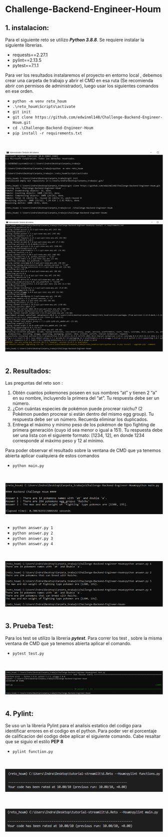 # Challenge-Backend-Engineer-Houm

## 1. instalacion:

Para el siguiente reto se utilizo ***Python 3.8.8***. Se requiere instalar la siguiente librerias.

* requests==2.27.1
* pylint==2.13.5
* pytest==7.1.1

Para ver los resultados instalaremos el proyecto en entorno local , debemos crear una carpeta de trabajo y abrir el CMD en esa ruta (Se recomienda abrir con permisos de administrador), luego usar los siguientes comandos en ese orden.

* ```python -m venv reto_houm```
* ```.\reto_houm\Scripts\activate```
* ```git init```
* ```git clone https://github.com/edwinml148/Challenge-Backend-Engineer-Houm.git```
* ```cd .\Challenge-Backend-Engineer-Houm```
* ```pip install -r requirements.txt```


<div style="text-align: center;">
  <br><br/>
  <img src="img/cmd_1.PNG">
  <img src="img/cmd_2.PNG">
  <br><br/>
</div>

## 2. Resultados:

Las preguntas del reto son :

1. Obtén cuantos pokemones poseen en sus nombres “at” y tienen 2 “a” en su nombre, incluyendo la primera del “at”. Tu respuesta debe ser un número.
2. ¿Con cuántas especies de pokémon puede procrear raichu? (2 Pokémon pueden procrear si están dentro del mismo egg group). Tu respuesta debe ser un número. Recuerda eliminar los duplicados.
3. Entrega el máximo y mínimo peso de los pokémon de tipo fighting de primera generación (cuyo id sea menor o igual a 151). Tu respuesta debe ser una lista con el siguiente formato: [1234, 12], en donde 1234 corresponde al máximo peso y 12 al mínimo.

Para poder observar el resultado sobre la ventana de CMD que ya tenemos abierta aplicar cualquiera de estos comandos

* ```python main.py```

<div style="text-align: center;">
  <br><br/>
  <img src="img/cmd_3.PNG">
  <br><br/>
</div>

* ```python answer.py 1```
* ```python answer.py 2```
* ```python answer.py 3```
* ```python answer.py 4```

<div style="text-align: center;">
  <br><br/>
  <img src="img/cmd_4.PNG">
  <br><br/>
</div>

## 3. Prueba Test:

Para los test se utilizo la libreria ***pytest***. Para correr los test , sobre la misma ventana de CMD que ya tenemos abierta aplicar el comando.

* ```pytest test.py```

<div style="text-align: center;">
  <br><br/>
  <img src="img/test_2.PNG">
  <br><br/>
</div>


## 4. Pylint:

Se uso un la libreria Pylint para el analisis estatico del codigo para identificar errores en el codigo en el python. Para poder ver el porcentaje de calificacion del codigo debe aplicar el siguiente comando. Cabe resaltar que se siguio el estilo **PEP 8**

* ```pylint function.py```

<div style="text-align: center;">
  <br><br/>
  <img src="img/pylinst-function.PNG">
  <br><br/>
</div>


<div style="text-align: center;">
  <br><br/>
  <img src="img/pylinst-main.PNG">
  <br><br/>
</div>